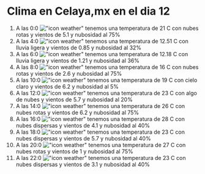 # Clima en Celaya,mx en el dia 12

1. A las 0:0 !["icon weather"](http://openweathermap.org/img/w/04n.png) tenemos una temperatura de 21 C con nubes rotas y  vientos de 5.1 y nubosidad al 75%
1. A las 4:0 !["icon weather"](http://openweathermap.org/img/w/10n.png) tenemos una temperatura de 12.51 C con lluvia ligera y  vientos de 0.85 y nubosidad al 32%
1. A las 6:0 !["icon weather"](http://openweathermap.org/img/w/10n.png) tenemos una temperatura de 12.18 C con lluvia ligera y  vientos de 1.21 y nubosidad al 36%
1. A las 8:0 !["icon weather"](http://openweathermap.org/img/w/04n.png) tenemos una temperatura de 16 C con nubes rotas y  vientos de 2.6 y nubosidad al 75%
1. A las 10:0 !["icon weather"](http://openweathermap.org/img/w/02d.png) tenemos una temperatura de 19 C con cielo claro y  vientos de 6.2 y nubosidad al 5%
1. A las 12:0 !["icon weather"](http://openweathermap.org/img/w/02d.png) tenemos una temperatura de 23 C con algo de nubes y  vientos de 5.7 y nubosidad al 20%
1. A las 14:0 !["icon weather"](http://openweathermap.org/img/w/04d.png) tenemos una temperatura de 26 C con nubes rotas y  vientos de 6.2 y nubosidad al 75%
1. A las 16:0 !["icon weather"](http://openweathermap.org/img/w/03d.png) tenemos una temperatura de 28 C con nubes dispersas y  vientos de 4.1 y nubosidad al 40%
1. A las 18:0 !["icon weather"](http://openweathermap.org/img/w/03d.png) tenemos una temperatura de 23 C con nubes dispersas y  vientos de 5.7 y nubosidad al 40%
1. A las 20:0 !["icon weather"](http://openweathermap.org/img/w/04d.png) tenemos una temperatura de 27 C con nubes rotas y  vientos de 1 y nubosidad al 75%
1. A las 22:0 !["icon weather"](http://openweathermap.org/img/w/03n.png) tenemos una temperatura de 23 C con nubes dispersas y  vientos de 3.1 y nubosidad al 40%
